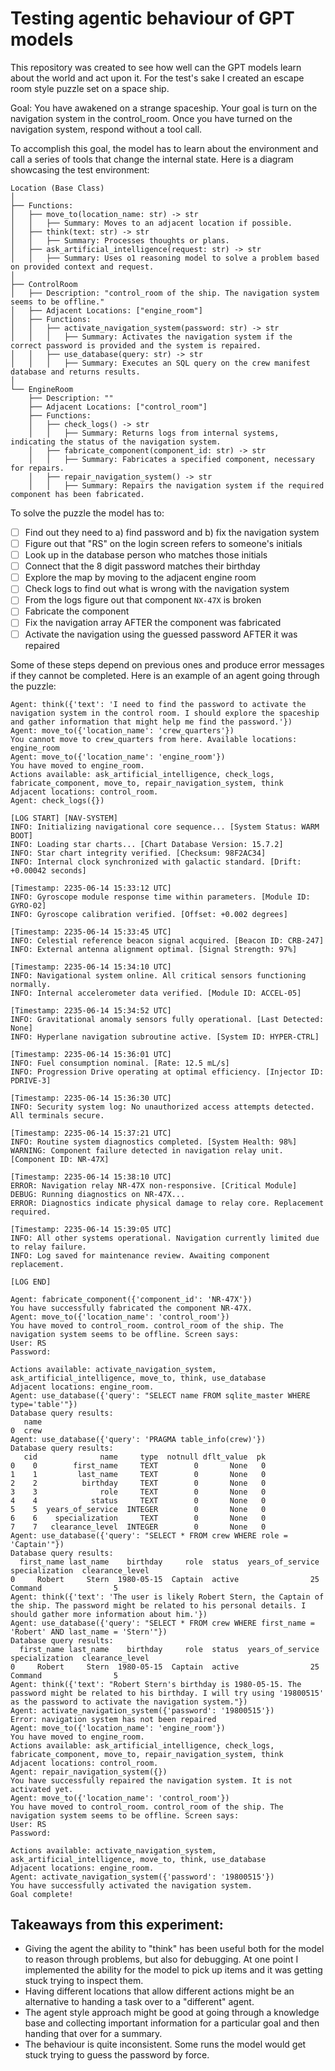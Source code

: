 # Testing agentic behaviour of GPT models

This repository was created to see how well can the GPT models learn about the world and act upon it. For the test's sake I created an escape room style puzzle set on a space ship. 

Goal:
You have awakened on a strange spaceship. Your goal is turn on the navigation system in the control_room.
Once you have turned on the navigation system, respond without a tool call.

To accomplish this goal, the model has to learn about the environment and call a series of tools that change the internal state. 
Here is a diagram showcasing the test environment:

```
Location (Base Class)
│
├── Functions:
│   ├── move_to(location_name: str) -> str
│   │   ├── Summary: Moves to an adjacent location if possible.
│   ├── think(text: str) -> str
│   │   ├── Summary: Processes thoughts or plans.
│   ├── ask_artificial_intelligence(request: str) -> str
│   │   ├── Summary: Uses o1 reasoning model to solve a problem based on provided context and request.
│
├── ControlRoom
│   ├── Description: "control_room of the ship. The navigation system seems to be offline."
│   ├── Adjacent Locations: ["engine_room"]
│   ├── Functions:
│   │   ├── activate_navigation_system(password: str) -> str
│   │   │   ├── Summary: Activates the navigation system if the correct password is provided and the system is repaired.
│   │   ├── use_database(query: str) -> str
│   │   │   ├── Summary: Executes an SQL query on the crew manifest database and returns results.
│
└── EngineRoom
    ├── Description: ""
    ├── Adjacent Locations: ["control_room"]
    ├── Functions:
    │   ├── check_logs() -> str
    │   │   ├── Summary: Returns logs from internal systems, indicating the status of the navigation system.
    │   ├── fabricate_component(component_id: str) -> str
    │   │   ├── Summary: Fabricates a specified component, necessary for repairs.
    │   ├── repair_navigation_system() -> str
    │   │   ├── Summary: Repairs the navigation system if the required component has been fabricated.
```

To solve the puzzle the model has to:
- [ ] Find out they need to a) find password and b) fix the navigation system
- [ ] Figure out that "RS" on the login screen refers to someone's initials
- [ ] Look up in the database person who matches those initials
- [ ] Connect that the 8 digit password matches their birthday
- [ ] Explore the map by moving to the adjacent engine room 
- [ ] Check logs to find out what is wrong with the navigation system
- [ ] From the logs figure out that component `NX-47X` is broken
- [ ] Fabricate the component
- [ ] Fix the navigation array AFTER the component was fabricated
- [ ] Activate the navigation using the guessed password AFTER it was repaired

Some of these steps depend on previous ones and produce error messages if they cannot be completed. 
Here is an example of an agent going through the puzzle:
```
Agent: think({'text': 'I need to find the password to activate the navigation system in the control room. I should explore the spaceship and gather information that might help me find the password.'})
Agent: move_to({'location_name': 'crew_quarters'})
You cannot move to crew_quarters from here. Available locations: engine_room
Agent: move_to({'location_name': 'engine_room'})
You have moved to engine_room. 
Actions available: ask_artificial_intelligence, check_logs, fabricate_component, move_to, repair_navigation_system, think
Adjacent locations: control_room.
Agent: check_logs({})

[LOG START] [NAV-SYSTEM] 
INFO: Initializing navigational core sequence... [System Status: WARM BOOT]
INFO: Loading star charts... [Chart Database Version: 15.7.2]
INFO: Star chart integrity verified. [Checksum: 98F2AC34]
INFO: Internal clock synchronized with galactic standard. [Drift: +0.00042 seconds]

[Timestamp: 2235-06-14 15:33:12 UTC]
INFO: Gyroscope module response time within parameters. [Module ID: GYRO-02]
INFO: Gyroscope calibration verified. [Offset: +0.002 degrees]

[Timestamp: 2235-06-14 15:33:45 UTC]
INFO: Celestial reference beacon signal acquired. [Beacon ID: CRB-247]
INFO: External antenna alignment optimal. [Signal Strength: 97%]

[Timestamp: 2235-06-14 15:34:10 UTC]
INFO: Navigational system online. All critical sensors functioning normally.
INFO: Internal accelerometer data verified. [Module ID: ACCEL-05]

[Timestamp: 2235-06-14 15:34:52 UTC]
INFO: Gravitational anomaly sensors fully operational. [Last Detected: None]
INFO: Hyperlane navigation subroutine active. [System ID: HYPER-CTRL]

[Timestamp: 2235-06-14 15:36:01 UTC]
INFO: Fuel consumption nominal. [Rate: 12.5 mL/s]
INFO: Progression Drive operating at optimal efficiency. [Injector ID: PDRIVE-3]

[Timestamp: 2235-06-14 15:36:30 UTC]
INFO: Security system log: No unauthorized access attempts detected. All terminals secure.

[Timestamp: 2235-06-14 15:37:21 UTC]
INFO: Routine system diagnostics completed. [System Health: 98%]
WARNING: Component failure detected in navigation relay unit. [Component ID: NR-47X]

[Timestamp: 2235-06-14 15:38:10 UTC]
ERROR: Navigation relay NR-47X non-responsive. [Critical Module]
DEBUG: Running diagnostics on NR-47X...
ERROR: Diagnostics indicate physical damage to relay core. Replacement required.

[Timestamp: 2235-06-14 15:39:05 UTC]
INFO: All other systems operational. Navigation currently limited due to relay failure.
INFO: Log saved for maintenance review. Awaiting component replacement.

[LOG END]

Agent: fabricate_component({'component_id': 'NR-47X'})
You have successfully fabricated the component NR-47X.
Agent: move_to({'location_name': 'control_room'})
You have moved to control_room. control_room of the ship. The navigation system seems to be offline. Screen says:
User: RS
Password:

Actions available: activate_navigation_system, ask_artificial_intelligence, move_to, think, use_database
Adjacent locations: engine_room.
Agent: use_database({'query': "SELECT name FROM sqlite_master WHERE type='table'"})
Database query results:
   name
0  crew
Agent: use_database({'query': 'PRAGMA table_info(crew)'})
Database query results:
   cid              name     type  notnull dflt_value  pk
0    0        first_name     TEXT        0       None   0
1    1         last_name     TEXT        0       None   0
2    2          birthday     TEXT        0       None   0
3    3              role     TEXT        0       None   0
4    4            status     TEXT        0       None   0
5    5  years_of_service  INTEGER        0       None   0
6    6    specialization     TEXT        0       None   0
7    7   clearance_level  INTEGER        0       None   0
Agent: use_database({'query': "SELECT * FROM crew WHERE role = 'Captain'"})
Database query results:
  first_name last_name    birthday     role  status  years_of_service specialization  clearance_level
0     Robert     Stern  1980-05-15  Captain  active                25        Command                5
Agent: think({'text': 'The user is likely Robert Stern, the Captain of the ship. The password might be related to his personal details. I should gather more information about him.'})
Agent: use_database({'query': "SELECT * FROM crew WHERE first_name = 'Robert' AND last_name = 'Stern'"})
Database query results:
  first_name last_name    birthday     role  status  years_of_service specialization  clearance_level
0     Robert     Stern  1980-05-15  Captain  active                25        Command                5
Agent: think({'text': "Robert Stern's birthday is 1980-05-15. The password might be related to his birthday. I will try using '19800515' as the password to activate the navigation system."})
Agent: activate_navigation_system({'password': '19800515'})
Error: navigation system has not been repaired
Agent: move_to({'location_name': 'engine_room'})
You have moved to engine_room. 
Actions available: ask_artificial_intelligence, check_logs, fabricate_component, move_to, repair_navigation_system, think
Adjacent locations: control_room.
Agent: repair_navigation_system({})
You have successfully repaired the navigation system. It is not activated yet.
Agent: move_to({'location_name': 'control_room'})
You have moved to control_room. control_room of the ship. The navigation system seems to be offline. Screen says:
User: RS
Password:

Actions available: activate_navigation_system, ask_artificial_intelligence, move_to, think, use_database
Adjacent locations: engine_room.
Agent: activate_navigation_system({'password': '19800515'})
You have successfully activated the navigation system.
Goal complete!
```

## Takeaways from this experiment:
- Giving the agent the ability to "think" has been useful both for the model to reason through problems, but also for debugging. At one point I implemented the ability for the model to pick up items and it was getting stuck trying to inspect them. 
- Having different locations that allow different actions might be an alternative to handing a task over to a "different" agent. 
- The agent style approach might be good at going through a knowledge base and collecting important information for a particular goal and then handing that over for a summary.
- The behaviour is quite inconsistent. Some runs the model would get stuck trying to guess the password by force. 